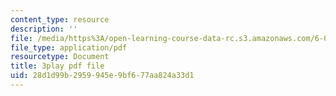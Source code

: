 ```yaml
---
content_type: resource
description: ''
file: /media/https%3A/open-learning-course-data-rc.s3.amazonaws.com/6-00-introduction-to-computer-science-and-programming-fall-2008/28d1d99b2959945e9bf677aa824a33d1_y81AhLQN-NI.pdf
file_type: application/pdf
resourcetype: Document
title: 3play pdf file
uid: 28d1d99b-2959-945e-9bf6-77aa824a33d1
---
```

